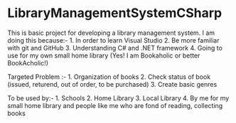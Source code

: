 # LibraryManagementSystemCSharp
This is basic project for developing a library management system. I am doing this because:-
    1. In order to learn Visual Studio
    2. Be more familiar with git and GitHub
    3. Understanding C# and .NET framework
    4. Going to use for my own small home library (Yes! I am Bookaholic or better BookAcholic!)

Targeted Problem :-
    1. Organization of books
    2. Check status of book (issued, returend, out of order, to be purchased)
    3. Create basic genres

To be used by:-
    1. Schools
    2. Home Library
    3. Local Library
    4. By me for my small home library and people like me who are fond of reading, collecting books
